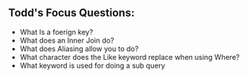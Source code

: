 ## Todd's Focus Questions:
* What Is a foerign key?
* What does an Inner Join do?
* What does Aliasing allow you to do?
* What character does the Like keyword replace when using Where?
* What keyword is used for doing a sub query
